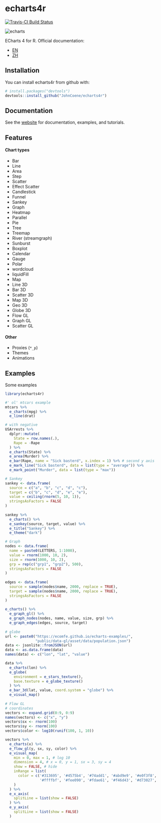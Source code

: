 # echarts4r

[![Travis-CI Build Status](https://travis-ci.org/JohnCoene/echarts4r.svg?branch=master)](https://travis-ci.org/JohnCoene/echarts4r)

![echarts](http://john-coene.com/img/echarts4rSticker2.png)

ECharts 4 for R. Official documentation:

* [EN](https://ecomfe.github.io/echarts-doc/public/en/index.html)
* [ZH](http://echarts.baidu.com/index.html)

## Installation

You can install echarts4r from github with:

```r
# install.packages("devtools")
devtools::install_github("JohnCoene/echarts4r")
```

## Documentation

See the [website](https://johncoene.github.io/echarts4r) for documentation, examples, and tutorials.

## Features

#### Chart types

* Bar
* Line
* Area
* Step
* Scatter
* Effect Scatter
* Candlestick
* Funnel
* Sankey
* Graph
* Heatmap
* Parallel
* Pie
* Tree
* Treemap
* River (streamgraph)
* Sunburst
* Boxplot
* Calendar
* Gauge
* Polar 
* wordcloud 
* liquidFill 
* Map
* Line 3D
* Bar 3D
* Scatter 3D
* Map 3D
* Geo 3D
* Globe 3D
* Flow GL
* Graph GL
* Scatter GL

#### Other

* Proxies (`*_p`)
* Themes
* Animations

## Examples

Some examples

```r
library(echarts4r)

#' ol' mtcars example
mtcars %>%
  e_charts(mpg) %>% 
  e_line(drat)

# with negative
USArrests %>% 
  dplyr::mutate(
    State = row.names(.),
    Rape = -Rape
  ) %>% 
  e_charts(State) %>% 
  e_area(Murder) %>%
  e_bar(Rape, name = "Sick basterd", x.index = 1) %>% # second y axis 
  e_mark_line("Sick basterd", data = list(type = "average")) %>% 
  e_mark_point("Murder", data = list(type = "max"))

# Sankey
sankey <- data.frame(
  source = c("a", "b", "c", "d", "c"),
  target = c("b", "c", "d", "e", "e"),
  value = ceiling(rnorm(5, 10, 1)),
  stringsAsFactors = FALSE
)
 
sankey %>%
  e_charts() %>% 
  e_sankey(source, target, value) %>% 
  e_title("Sankey") %>% 
  e_theme("dark")

# Graph
nodes <- data.frame(
  name = paste0(LETTERS, 1:1000),
  value = rnorm(1000, 10, 2),
  size = rnorm(1000, 10, 2),
  grp = rep(c("grp1", "grp2"), 500),
  stringsAsFactors = FALSE
)
 
edges <- data.frame(
  source = sample(nodes$name, 2000, replace = TRUE),
  target = sample(nodes$name, 2000, replace = TRUE),
  stringsAsFactors = FALSE
)
 
e_charts() %>%
  e_graph_gl() %>% 
  e_graph_nodes(nodes, name, value, size, grp) %>% 
  e_graph_edges(edges, source, target)
  
# globe
url <- paste0("https://ecomfe.github.io/echarts-examples/",
              "public/data-gl/asset/data/population.json")
data <- jsonlite::fromJSON(url)
data <- as.data.frame(data)
names(data) <- c("lon", "lat", "value")

data %>% 
  e_charts(lon) %>% 
  e_globe(
    environment = e_stars_texture(),
    base.texture = e_globe_texture()
  ) %>% 
  e_bar_3d(lat, value, coord.system = "globe") %>% 
  e_visual_map()
  
# Flow GL
# coordinates
vectors <- expand.grid(0:9, 0:9)
names(vectors) <- c("x", "y")
vectors$sx <- rnorm(100)
vectors$sy <- rnorm(100)
vectors$color <- log10(runif(100, 1, 10))

vectors %>% 
  e_charts(x) %>% 
  e_flow_gl(y, sx, sy, color) %>% 
  e_visual_map(
    min = 0, max = 1, # log 10
    dimension = 4, # x = 0, y = 1, sx = 3, sy = 4
    show = FALSE, # hide
    inRange = list(
      color = c('#313695', '#4575b4', '#74add1', '#abd9e9', '#e0f3f8',
                '#ffffbf', '#fee090', '#fdae61', '#f46d43', '#d73027', '#a50026')
    )
  ) %>% 
  e_x_axis(
    splitLine = list(show = FALSE)
  ) %>% 
  e_y_axis(
    splitLine = list(show = FALSE)
  ) 
```
